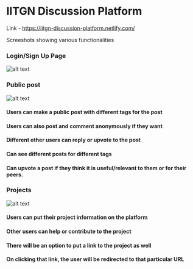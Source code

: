 # IITGN Discussion Platform

Link - https://iitgn-discussion-platform.netlify.com/

Screeshots showing various functionalities

### Login/Sign Up Page

![alt text](https://github.com/nishikantparmariam/Inter-IIT-Hackathon/blob/master/screenshots/screencapture-file-D-Work-Inter-IIT-index-html-2019-11-15-00_31_22.png)


### Public post  
![alt text](https://github.com/nishikantparmariam/Inter-IIT-Hackathon/blob/master/screenshots/screencapture-file-D-Work-Inter-IIT-home-html-2019-11-15-00_44_35.png)
#### Users can make a public post with different tags for the post 
#### Users can also post and comment anonymously if they want
#### Different other users can reply or upvote to the post 
#### Can see different posts for different tags
#### Can upvote a post if they think it is useful/relevant to them or for their peers.

### Projects
![alt text](https://github.com/nishikantparmariam/Inter-IIT-Hackathon/blob/master/screenshots/screencapture-file-D-Work-Inter-IIT-home-html-2019-11-15-00_56_43.png)
#### Users can put their project information on the platform 
#### Other users can help or contribute to the project 
#### There will be an option to put a link to the project as well
#### On clicking that link, the user will be redirected to that particular URL
